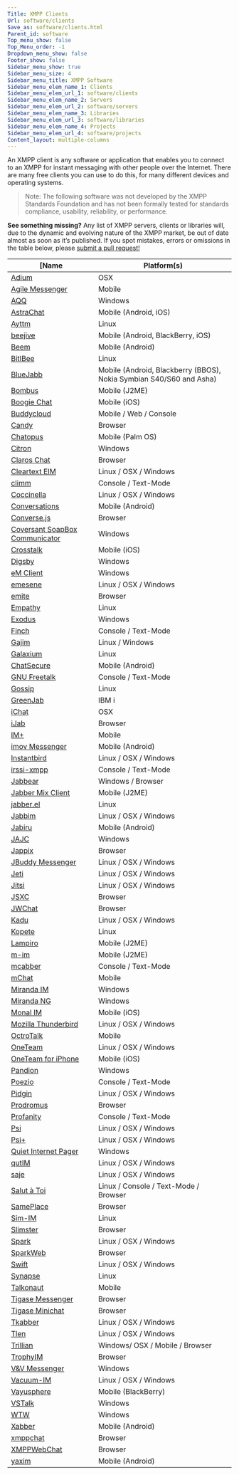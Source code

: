 ```yaml
---
Title: XMPP Clients
Url: software/clients
Save_as: software/clients.html
Parent_id: software
Top_menu_show: false
Top_Menu_order: -1
Dropdown_menu_show: false
Footer_show: false
Sidebar_menu_show: true
Sidebar_menu_size: 4
Sidebar_menu_title: XMPP Software
Sidebar_menu_elem_name_1: Clients
Sidebar_menu_elem_url_1: software/clients
Sidebar_menu_elem_name_2: Servers
Sidebar_menu_elem_url_2: software/servers
Sidebar_menu_elem_name_3: Libraries
Sidebar_menu_elem_url_3: software/libraries
Sidebar_menu_elem_name_4: Projects
Sidebar_menu_elem_url_4: software/projects
Content_layout: multiple-columns
---
```



An XMPP client is any software or application that enables you to connect to an XMPP for instant messaging with other people over the Internet. There are many free clients you can use to do this, for many different devices and operating systems.

> Note: The following software was not developed by the XMPP Standards Foundation and has not been formally tested for standards compliance, usability, reliability, or performance.

__See something missing?__ Any list of XMPP servers, clients or libraries will, due to the dynamic and evolving nature of the XMPP market, be out of date almost as soon as it’s published. If you spot mistakes, errors or omissions in the table below, please [submit a pull request!](https://github.com/xsf/xmpp.org)

| [Name                           | Platform(s)                                          |
|--------------------------------|-------------------------------------------------------|
| [Adium](http://adium.org)                          | OSX                                                |
| [Agile Messenger](http://agilemobile.com)                | Mobile                                             |
| [AQQ](http://aqq.eu)                            | Windows                                            |
| [AstraChat](http://astrachat.com)                      | Mobile (Android, iOS)                              |
| [Ayttm](http://ayttm.sourceforge.net)                          | Linux                                        |
| [beejive](http://beejive.com)                        | Mobile (Android, BlackBerry, iOS)                  |
| [Beem](http://beem-project.com)                           | Mobile (Android)                                   |
| [BitlBee](http://bitlbee.org)                        | Linux                                              |
| [BlueJabb](http://bluejabb.com)                       | Mobile (Android, Blackberry (BBOS), Nokia Symbian S40/S60 and Asha)      |
| [Bombus](http://bombus-im.org)                         | Mobile (J2ME)                                          |
| [Boogie Chat](http://bombus-im.org)                    | Mobile (iOS)                                           |
| [Buddycloud](http://buddycloud.com)                  | Mobile / Web / Console                                    |
| [Candy](http://github.com)                          | Browser                                                |
| [Chatopus](https://github.com/candy-chat)                       | Mobile (Palm OS)                                       |
| [Citron](http://citron-im.com)                         | Windows                                                |
| [Claros Chat](http://claros.org)                    | Browser                                                |
| [Cleartext EIM](http://cleartext.com)                  | Linux / OSX / Windows                                  |
| [climm](http://climm.org)                          | Console / Text-Mode                                    |
| [Coccinella](http://coccinella.im)                     | Linux / OSX / Windows                                  |
| [Conversations](https://github.com/siacs/Conversations)                  | Mobile (Android)              |
| [Converse.js](http://conversejs.org)                    | Browser                                                |
| [Coversant SoapBox Communicator](http://coversant.com) | Windows                                                |
| [Crosstalk](http://portablek.com)                      | Mobile (iOS)                                           |
| [Digsby](http://digsby.com)                         | Windows                                                |
| [eM Client](http://emclient.com)                      | Windows                                                |
| [emesene](http://emesene.org)                        | Linux / OSX / Windows                                  |
| [emite](https://github.com/EmiteGWT/emite)                          | Browser                                          |
| [Empathy](http://live.gnome.org)                        | Linux                                                  |
| [Exodus](http://https://code.google.com/p/exodus/)                         | Windows                                   |
| [Finch](http://developer.pidgin.im)                          | Console / Text-Mode                                 |
| [Gajim](http://gajim.org)                          | Linux / Windows                                        |
| [Galaxium](http://code.google.com)                       | Linux                                                  |
| [ChatSecure](http://guardianproject.info)                     | Mobile (Android)                                  |
| [GNU Freetalk](http://gnu.org)                   | Console / Text-Mode                                    |
| [Gossip](http://https://wiki.gnome.org/Apps/Attic/Gossip)                         | Linux                                |
| [GreenJab](http://bvstools.com)                       | IBM i                                                  |
| [iChat](http://apple.com)                          | OSX                                                    |
| [iJab](http://)                           | Browser                                                    
| [IM+](http://shapeservices.com)                            | Mobile                                                 |
| [imov Messenger](http://movsoftware.com)                 | Mobile (Android)                                       |
| [Instantbird](http://instantbird.com)                    | Linux / OSX / Windows                                  |
| [irssi-xmpp](http://cybione.org)                     | Console / Text-Mode                                    |
| [Jabbear](http://jabbear.com)                        | Windows / Browser                                      |
| [Jabber Mix Client](http://jabbermixclient.sourceforge.net)              | Mobile (J2ME)                |
| [jabber.el](http://emacs-jabber.sourceforge.net)                      | Linux                             |
| [Jabbim](http://jabbim.com)                         | Linux / OSX / Windows                                  |
| [Jabiru](http://jabiru.info)                         | Mobile (Android)                                       |
| [JAJC](http://jajc.jrudevels.org)                           | Windows                                                |
| [Jappix](http://jappix.org)                         | Browser                                                |
| [JBuddy Messenger](http://zionsoftware.com)               | Linux / OSX / Windows                                  |
| [Jeti](http://jeti-im.org)                           | Linux / OSX / Windows                                  |
| [Jitsi](http://jitsi.org)       | Linux / OSX / Windows                                               |
| [JSXC](http://jsxc.org)                           | Browser                                                |
| [JWChat](http://stefan-strigler.de/jwchat)                         | Browser                                 |
| [Kadu](http://kadu.net)                           | Linux / OSX / Windows                                  |
| [Kopete](http://kopete.kde.org)                         | Linux                                                  |
| [Lampiro](http://lampiro.bluendo.com)                        | Mobile (J2ME)                                       |
| [m-im](http://code.google.com)                           | Mobile (J2ME)                                          |
| [mcabber](http://mcabber.com)                        | Console / Text-Mode                                    |
| [mChat](http://smape.com)                          | Mobile                                                 |
| [Miranda IM](http://miranda-im.org)                     | Windows                                                |
| [Miranda NG](http://miranda-ng.org)                     | Windows                                                |
| [Monal IM](http://monal.im)                       | Mobile (iOS)                                           |
| [Mozilla Thunderbird](http://mozilla.org/thunderbird)            | Linux / OSX / Windows                       |
| [OctroTalk](http://octro.com)                      | Mobile                                                 |
| [OneTeam](http://oneteam.im)                        | Linux / OSX / Windows                                  |
| [OneTeam for iPhone](http://oneteam.im)             | Mobile (iOS)                                           |
| [Pandion](http://pandion.im)                        | Windows                                                |
| [Poezio](http://poezio.eu)                         | Console / Text-Mode                                    |
| [Pidgin](http://pidgin.im)                         | Linux / OSX / Windows                                  |
| [Prodromus](http://forge.webpresso.net)                      | Browser                                             |
| [Profanity](http://profanity.im)                      | Console / Text-Mode                                    |
| [Psi](http://psi-im.org)                            | Linux / OSX / Windows                                  |
| [Psi+](http://psi-plus.im)                           | Linux / OSX / Windows                                  |
| [Quiet Internet Pager](http://forum.qip.ru)     | Windows                                                |
| [qutIM](http://qutim.org)                          | Linux / OSX / Windows                                  |
| [saje](http://code.google.com)                           | Linux / OSX / Windows                                  |
| [Salut à Toi](http://goffi.org)                    | Linux / Console / Text-Mode / Browser                  |
| [SamePlace](http://sameplace.cc)                      | Browser                                                |
| [Sim-IM](http://sim-im.org)                         | Linux                                                  |
| [Slimster](http://slimster.org)                       | Browser                                                |
| [Spark](http://igniterealtime.org)                          | Linux / OSX / Windows                                  |
| [SparkWeb](http://igniterealtime.org)                       | Browser                                                |
| [Swift](http://swift.im)                          | Linux / OSX / Windows                                  |
| [Synapse](http://synapse.im)                        | Linux                                                  |
| [Talkonaut](http://talkonaut.com)                      | Mobile                                                 |
| [Tigase Messenger](http://tigase.org)               | Browser                                                |
| [Tigase Minichat](http://tigase.org)                | Browser                                                |
| [Tkabber](http://tkabber.jabber.ru)                        | Linux / OSX / Windows                                  |
| [Tlen](http://tlen.pl)                           | Linux / OSX / Windows                                  |
| [Trillian](http://trillian.im)                       | Windows/ OSX / Mobile / Browser                        |
| [TrophyIM](http://code.google.com)                       | Browser                                                |
| [V&V Messenger](http://altertech.net)                  | Windows                                                |
| [Vacuum-IM](http://vacuum-im.org)                      | Linux / OSX / Windows                                  |
| [Vayusphere](http://vayusphere.com)                     | Mobile (BlackBerry)                                    |
| [VSTalk](http://codeplex.com)                         | Windows                                                |
| [WTW](http://k2t.eu)                            | Windows                                                |
| [Xabber](http://xabber.com)                         | Mobile (Android)                                       |
| [xmppchat](http://babelmonkeys.de)                       | Browser                                                |
| [XMPPWebChat](http://code.google.com)                    | Browser                                                |
| [yaxim](http://yaxim.org)                          | Mobile (Android)                                       |

